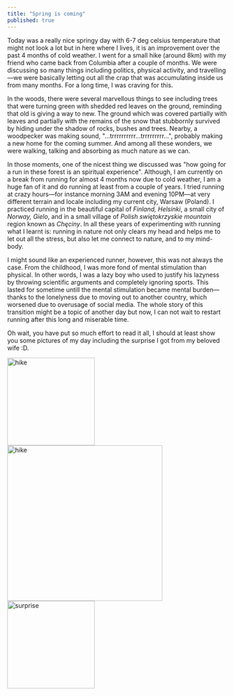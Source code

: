 ```yaml
---
title: "Spring is coming"
published: true
---
```


Today was a really nice springy day with 6-7 deg celsius temperature that might not look a lot but in here where I lives, it is an improvement over the past 4 months of cold weather. I went for a small hike (around 8km) with my friend who came back from Columbia after a couple of months. We were discussing so many things including politics, physical activity, and travelling—we were basically letting out all the crap that was accumulating inside us from many months. For a long time, I was craving for this.  

In the woods, there were several marvellous things to see including trees that were turning green with shedded red leaves on the ground, reminding that old is giving a way to new. The ground which was covered partially with leaves and partially with the remains of the snow that stubbornly survived by hiding under the shadow of rocks, bushes and trees. Nearby, a woodpecker was making sound, "...trrrrrrrrrr...trrrrrrrrr...", probably making a new home for the coming summer. And among all these wonders, we were walking, talking and absorbing as much nature as we can.  

In those moments, one of the nicest thing we discussed was "how going for a run in these forest is an spiritual experience". Although, I am currently on a break from running for almost 4 months now due to cold weather, I am a huge fan of it and do running at least from a couple of years. I tried running at crazy hours—for instance morning 3AM and evening 10PM—at very different terrain and locale including my current city, Warsaw (Poland). I practiced running in the beautiful capital of *Finland, Helsinki*, a small city of *Norway, Gielo*, and in a small village of *Polish swiętokrzyskie mountain* region known as *Chęciny*. In all these years of experimenting with running what I learnt is: running in nature not only clears my head and helps me to let out all the stress, but also let me connect to nature, and to my mind-body.  

I might sound like an experienced runner, however, this was not always the case. From the childhood, I was more fond of mental stimulation than physical. In other words, I was a lazy boy who used to justify his lazyness by throwing scientific arguments and completely ignoring sports. This lasted for sometime untill the mental stimulation became mental burden—thanks to the lonelyness due to moving out to another country, which worsened due to overusage of social media. The whole story of this transition might be a topic of another day but now, I can not wait to restart running after this long and miserable time.  

Oh wait, you have put so much effort to read it all, I should at least show you some pictures of my day including the surprise I got from my beloved wife :D.

<img src="/images/IMG_1430.jpg" title="hike" width="200"/>
<img src="/images/IMG_1432.jpg" title="hike" width="355"/>
<img src="/images/IMG_1436.jpg" title="surprise" width="200"/>

 
